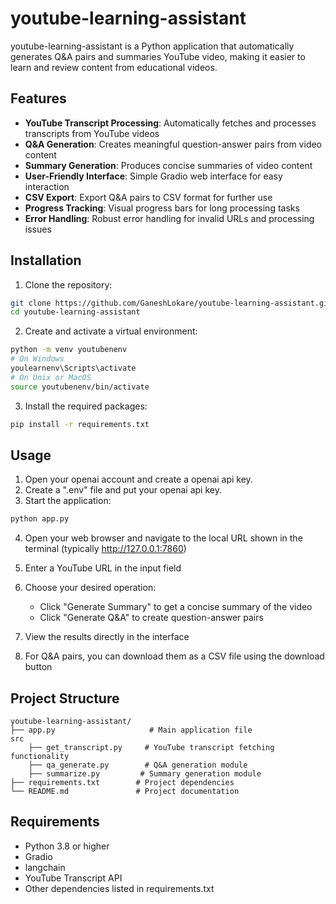 # youtube-learning-assistant


youtube-learning-assistant is a Python application that automatically generates Q&A pairs and summaries YouTube video, making it easier to learn and review content from educational videos.

## Features

- **YouTube Transcript Processing**: Automatically fetches and processes transcripts from YouTube videos
- **Q&A Generation**: Creates meaningful question-answer pairs from video content
- **Summary Generation**: Produces concise summaries of video content
- **User-Friendly Interface**: Simple Gradio web interface for easy interaction
- **CSV Export**: Export Q&A pairs to CSV format for further use
- **Progress Tracking**: Visual progress bars for long processing tasks
- **Error Handling**: Robust error handling for invalid URLs and processing issues

## Installation

1. Clone the repository:
```bash
git clone https://github.com/GaneshLokare/youtube-learning-assistant.git
cd youtube-learning-assistant
```

2. Create and activate a virtual environment:
```bash
python -m venv youtubenenv
# On Windows
youlearnenv\Scripts\activate
# On Unix or MacOS
source youtubenenv/bin/activate
```

3. Install the required packages:
```bash
pip install -r requirements.txt
```

## Usage

1. Open your openai account and create a openai api key.
2. Create a ".env" file and put your openai api key.
3. Start the application:
```bash
python app.py
```

4. Open your web browser and navigate to the local URL shown in the terminal (typically http://127.0.0.1:7860)

5. Enter a YouTube URL in the input field

6. Choose your desired operation:
   - Click "Generate Summary" to get a concise summary of the video
   - Click "Generate Q&A" to create question-answer pairs
   
7. View the results directly in the interface

8. For Q&A pairs, you can download them as a CSV file using the download button

## Project Structure

```
youtube-learning-assistant/
├── app.py                     # Main application file
src
    ├── get_transcript.py     # YouTube transcript fetching functionality
    ├── qa_generate.py        # Q&A generation module
    ├── summarize.py         # Summary generation module
├── requirements.txt        # Project dependencies
└── README.md               # Project documentation
```

## Requirements

- Python 3.8 or higher
- Gradio
- langchain
- YouTube Transcript API
- Other dependencies listed in requirements.txt



